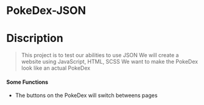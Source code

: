 # PokeDex-JSON

# Discription
>This project is to test our abilities to use JSON
>We will create a website using JavaScript, HTML, SCSS
>We want to make the PokeDex look like an actual PokeDex

#### Some Functions

- The buttons on the PokeDex will switch betweens pages

